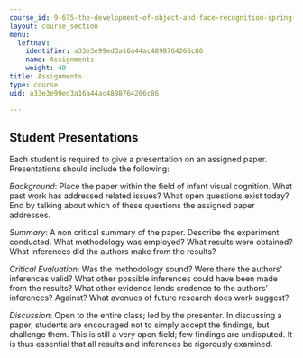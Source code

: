 ```yaml
---
course_id: 9-675-the-development-of-object-and-face-recognition-spring-2006
layout: course_section
menu:
  leftnav:
    identifier: a33e3e99ed3a16a44ac4898764266c86
    name: Assignments
    weight: 40
title: Assignments
type: course
uid: a33e3e99ed3a16a44ac4898764266c86

---
```


Student Presentations
---------------------

Each student is required to give a presentation on an assigned paper. Presentations should include the following:

_Background_: Place the paper within the field of infant visual cognition. What past work has addressed related issues? What open questions exist today? End by talking about which of these questions the assigned paper addresses.

_Summary_: A non critical summary of the paper. Describe the experiment conducted. What methodology was employed? What results were obtained? What inferences did the authors make from the results?

_Critical Evaluation_: Was the methodology sound? Were there the authors’ inferences valid? What other possible inferences could have been made from the results? What other evidence lends credence to the authors’ inferences? Against? What avenues of future research does work suggest?

_Discussion_: Open to the entire class; led by the presenter. In discussing a paper, students are encouraged not to simply accept the findings, but challenge them. This is still a very open field; few findings are undisputed. It is thus essential that all results and inferences be rigorously examined.